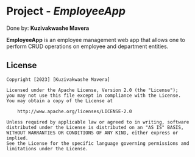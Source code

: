  
# Project  - *EmployeeApp*

Done by: **Kuzivakwashe Mavera**

**EmployeeApp** is an employee management web app that allows one to perform CRUD operations on employee and department entities.


## License

    Copyright [2023] [Kuzivakwashe Mavera]

    Licensed under the Apache License, Version 2.0 (the "License");
    you may not use this file except in compliance with the License.
    You may obtain a copy of the License at

        http://www.apache.org/licenses/LICENSE-2.0

    Unless required by applicable law or agreed to in writing, software
    distributed under the License is distributed on an "AS IS" BASIS,
    WITHOUT WARRANTIES OR CONDITIONS OF ANY KIND, either express or implied.
    See the License for the specific language governing permissions and
    limitations under the License.
